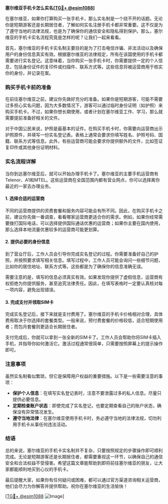 **塞尔维亚手机卡怎么实名[[TG💪+ @esim1088](https://t.me/s/esim1088)]**

在塞尔维亚，如果你打算购买一张手机卡，那么实名制是一个绕不开的话题。无论你是短期游客还是长期居住者，了解如何实名注册手机卡都非常重要。这不仅是为了遵守当地的法律法规，也是为了确保你的通信安全和隐私得到保护。那么，塞尔维亚的手机卡实名流程究竟是怎样的呢？让我们一起来看看。

首先，塞尔维亚的手机卡实名制主要目的是为了打击电信诈骗、非法活动以及确保用户的身份信息真实有效。根据塞尔维亚的法律规定，所有在该国使用的手机卡都需要进行实名登记。这意味着，当你购买一张手机卡时，你需要提供一定的个人信息，包括身份证件的复印件或扫描件、联系方式等。这些信息将被运营商用于核实你的身份，并记录在案。

### 购买手机卡前的准备

在前往塞尔维亚之前，建议你先做好充分的准备。如果你是短期游客，可能不需要过多担心实名问题，因为大多数情况下，游客可以通过临时身份证明（如护照）来购买手机卡。不过，如果你想长期使用，或者计划在塞尔维亚工作、学习，那么就需要提前准备好相关的文件。

对于中国公民来说，护照是最基本的证件。在购买手机卡时，你需要向运营商出示护照原件，并填写一份实名登记表。表格上通常会要求你填写姓名、护照号码、国籍、联系方式等信息。此外，有些运营商可能会要求你提供额外的文件，比如签证复印件或其他身份证明材料。

### 实名流程详解

当你到达塞尔维亚后，就可以开始办理手机卡了。塞尔维亚的主要手机运营商有Telenor、A1和MTEL。这些运营商在全国范围内都有营业网点，你可以选择离你最近的一家去办理业务。

#### 1. 选择合适的运营商

不同的运营商提供的资费套餐和服务内容可能会有所不同。因此，在购买手机卡之前，建议你先做一番调查，看看哪家运营商更适合你的需求。例如，如果你经常需要拨打国际电话，可以选择提供国际通话优惠的运营商；如果你主要在国内使用，那么选择本地流量优惠较多的运营商可能更划算。

#### 2. 提供必要的身份信息

到了营业厅后，工作人员会引导你完成实名登记的过程。你需要准备好自己的护照，并按照要求填写相关信息。填写过程中，工作人员可能会询问一些细节问题，比如你的居住地址、联系方式等。这些都是为了确保你的信息准确无误。

需要注意的是，填写的信息必须真实有效。如果发现你提供了虚假信息，运营商有权拒绝为你提供服务，甚至追究法律责任。因此，在填写表格时一定要认真核对每一项内容，避免出现错误。

#### 3. 完成支付并领取SIM卡

完成实名登记后，接下来就是支付费用了。塞尔维亚的手机卡价格相对合理，具体费用取决于你选择的套餐类型。一般来说，预付费套餐的价格较低，适合短期使用者；而包月套餐则更适合长期居住者。

支付完成后，你就可以拿到一张全新的SIM卡了。工作人员会帮助你将SIM卡插入手机，并指导你如何激活它。激活过程通常很简单，只需要按照屏幕上的提示操作即可。

### 注意事项

虽然实名制看似繁琐，但它是保障用户权益的重要措施。以下是一些需要注意的事项：

- **保护个人信息**：在填写实名登记表时，注意不要泄露过多的私人信息。尽量只提供必要信息。
- **定期检查账户状态**：即使完成了实名登记，也要定期查看自己的账户状态，确保没有异常情况发生。
- **遵守当地法律**：在塞尔维亚使用手机卡时，务必遵守当地的法律法规，切勿利用手机卡从事任何违法活动。

### 结语

总的来说，塞尔维亚的手机卡实名制并不复杂，只要按照规定的步骤操作即可顺利完成。无论是短期游客还是长期居住者，都需要重视这一环节，以确保自己的通信安全和合法权益不受侵害。希望这篇文章能帮助到即将前往塞尔维亚的朋友，让大家都能顺利地买到心仪的手机卡。

最后提醒大家，如果你有任何疑问或困难，都可以通过官方渠道咨询相关运营商，他们会尽力为你解答并提供帮助。祝你在塞尔维亚的生活愉快！

[[TG💪+ @esim1088](https://t.me/s/esim1088) ![Image](https://i.postimg.cc/4NQfJmqS/Snipaste-2025-05-13-00-14-12.png)]